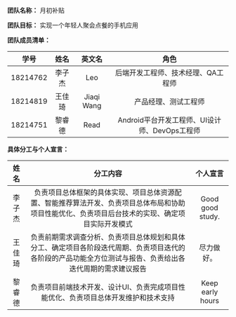 **团队名称：** 月初补贴

**团队目标：** 实现一个年轻人聚会点餐的手机应用

**团队成员清单：** 

|   学号   |  姓名  |   英文名   |                     角色                      |
| :------: | :----: | :--------: | :-------------------------------------------: |
| 18214762 | 李子杰 |    Leo     |      后端开发工程师、技术经理、QA工程师       |
| 18214819 | 王佳琦 | Jiaqi Wang |             产品经理、测试工程师              |
| 18214751 | 黎睿德 |    Read    | Android平台开发工程师、UI设计师、DevOps工程师 |

**具体分工与个人宣言：**

|  姓名  |                           分工内容                           |     个人宣言     |
| :----: | :----------------------------------------------------------: | :--------------: |
| 李子杰 | 负责项目总体框架的具体实现、项目总体资源配置、智能推荐算法开发、负责项目总体布局和协助项目性能优化、负责项目后台技术的实现、确定项目实际开发模式 | Good good study. |
| 王佳琦 | 负责前期需求调查分析、负责项目总体规划和具体分工、确定项目各阶段迭代周期、负责项目迭代的各阶段的产品功能全方位测试与报告、负责给出各迭代周期的需求建议报告 |    尽力做好。    |
| 黎睿德 | 负责项目前端技术开发、设计UI、负责完成项目性能优化、负责项目总体开发维护和技术支持 | Keep early hours |

